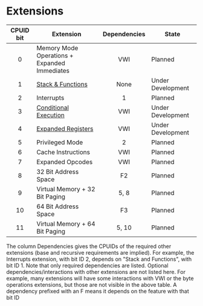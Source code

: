 # Extensions

| CPUID bit | Extension                                                 | Dependencies | State             |
|:---------:|-----------------------------------------------------------|:------------:|-------------------|
|     0     | Memory Mode Operations + Expanded Immediates              | VWI          | Planned           |
|     1     | [Stack & Functions](./stack-and-functions)                | None         | Under Development |
|     2     | Interrupts                                                | 1            | Planned           |
|     3     | [Conditional Execution](./conditional-prefix)             | VWI          | Under Development |
|     4     | [Expanded Registers](./expanded-registers)                | VWI          | Under Development |
|     5     | Privileged Mode                                           | 2            | Planned           |
|     6     | Cache Instructions                                        | VWI          | Planned           |
|     7     | Expanded Opcodes                                          | VWI          | Planned           |
|     8     | 32 Bit Address Space                                      | F2           | Planned           |
|     9     | Virtual Memory + 32 Bit Paging                            | 5, 8         | Planned           |
|     10    | 64 Bit Address Space                                      | F3           | Planned           |
|     11    | Virtual Memory + 64 Bit Paging                            | 5, 10        | Planned           |


The column Dependencies gives the CPUIDs of the required other extensions (base and recursive requirements are implied). For example, the Interrupts extension, with bit ID 2, depends on "Stack and Functions", with bit ID 1.  Note that only required dependencies are listed. Optional dependencies/interactions with other extensions are not listed here. For example, many extensions will have some interactions with VWI or the byte operations extensions, but those are not visible in the above table. A dependency prefixed with an F means it depends on the feature with that bit ID
